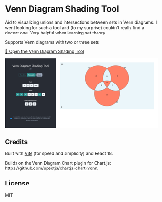# Venn Diagram Shading Tool

Aid to visualizing unions and intersections between sets in Venn diagrams. I went looking for such a tool and (to my surprise) couldn’t really find a decent one. Very helpful when learning set theory.


Supports Venn diagrams with two or three sets


[🚀 Open the Venn Diagram Shading Tool](https://galloppinggryphon.github.io/venn-shader/)

![image info](./public/vennshader-screenshot.png)

## Credits

Built with [Vite](https://vitejs.dev/) (for speed and simplicity) and React 18.


Builds on the Venn Diagram Chart plugin for Chart.js: <https://github.com/upsetjs/chartjs-chart-venn>.


## License

MIT
